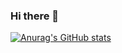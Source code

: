 ### Hi there 👋
[![Anurag's GitHub stats](https://github-readme-stats.vercel.app/api?username=lkzera)](https://github.com/anuraghazra/github-readme-stats&show_icons=true&theme=radical)
<!--
**lkzera/lkzera** is a ✨ _special_ ✨ repository because its `README.md` (this file) appears on your GitHub profile.

Here are some ideas to get you started:

- 🔭 I’m currently working on ...
- 🌱 I’m currently learning ...
- 👯 I’m looking to collaborate on ...
- 🤔 I’m looking for help with ...
- 💬 Ask me about ...
- 📫 How to reach me: ...
- 😄 Pronouns: ...
- ⚡ Fun fact: ...
-->
